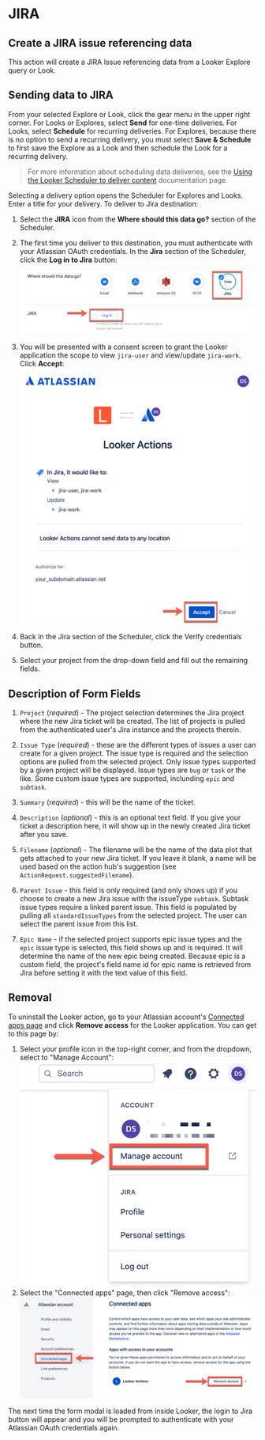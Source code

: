 # JIRA
## Create a JIRA issue referencing data

This action will create a JIRA Issue referencing data from a Looker Explore query or Look.

## Sending data to JIRA

From your selected Explore or Look, click the gear menu in the upper right corner. For Looks or Explores, select **Send** for one-time deliveries. For Looks, select **Schedule** for recurring deliveries. For Explores, because there is no option to send a recurring delivery, you must select **Save & Schedule** to first save the Explore as a Look and then schedule the Look for a recurring delivery.

> For more information about scheduling data deliveries, see the [Using the Looker Scheduler to deliver content](https://cloud.google.com/looker/docs/scheduling) documentation page.

Selecting a delivery option opens the Scheduler for Explores and Looks. Enter a title for your delivery. To deliver to Jira destination:

1.  Select the **JIRA** icon from the **Where should this data go?** section of the Scheduler.

1.  The first time you deliver to this destination, you must authenticate with your Atlassian OAuth credentials. In the **Jira** section of the Scheduler, click the **Log in to Jira** button:

    ![Jira OAuth Login 1](./readmeImages/jira_oauth_1.png)

1. You will be presented with a consent screen to grant the Looker application the scope to view `jira-user` and view/update `jira-work`. Click **Accept**:

    ![Jira OAuth Login 2](./readmeImages/jira_oauth_2.png)

1. Back in the Jira section of the Scheduler, click the Verify credentials button.

1. Select your project from the drop-down field and fill out the remaining fields.

## Description of Form Fields

1. `Project` (_required_) - The project selection determines the Jira project where the new Jira ticket will be created. The list of projects is pulled from the authenticated user's Jira instance and the projects therein. 

1. `Issue Type` (_required_) - these are the different types of issues a user can create for a given project. The issue type is required and the selection options are pulled from the selected project. Only issue types supported by a given project will be displayed. Issue types are `bug` or `task` or the like. Some custom issue types are supported, inclunding `epic` and `subtask`. 

1. `Summary` (_required_) - this will be the name of the ticket.

1. `Description` (_optional_) - this is an optional text field. If you give your ticket a description here, it will show up in the newly created Jira ticket after you save. 

1. `Filename` (_optional_) - The filename will be the name of the data plot that gets attached to your new Jira ticket. If you leave it blank, a name will be used based on the action hub's suggestion (see `ActionRequest.suggestedFilename`). 

1. `Parent Issue` - this field is only required (and only shows up) if you choose to create a new Jira issue with the issueType `subtask`. Subtask issue types require a linked parent issue. This field is populated by pulling all `standardIssueTypes` from the selected project. The user can select the parent issue from this list. 

1. `Epic Name` - if the selected project supports epic issue types and the `epic` issue type is selected, this field shows up and is required. It will determine the name of the new epic being created. Because epic is a custom field, the project's field name id for epic name is retrieved from Jira before setting it with the text value of this field.

## Removal
To uninstall the Looker action, go to your Atlassian account's [Connected apps page](https://id.atlassian.com/manage-profile/apps) and click **Remove access** for the Looker application. You can get to this page by:

1. Select your profile icon in the top-right corner, and from the dropdown, select to "Manage Account":
![Jira Removal 1](./readmeImages/jira_remove_1.png)
1. Select the "Connected apps" page, then click "Remove access":
![Jira Removal 2](./readmeImages/jira_remove_2.png)


The next time the form modal is loaded from inside Looker, the login to Jira button will appear and you will be prompted to authenticate with your Atlassian OAuth credentials again.
